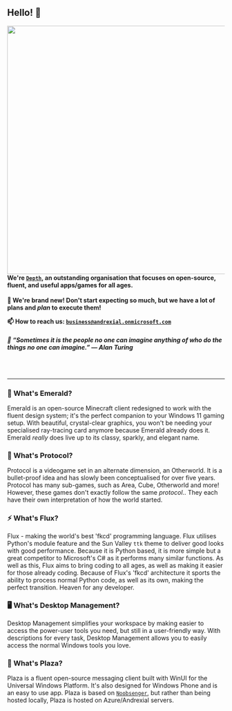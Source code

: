 ## Hello! 👋

<img align="left" src="https://user-images.githubusercontent.com/71598437/189516578-6acd4c56-7b4e-4d62-99b4-d3ad2e184696.png" width="575"/>

<!--<img align="right" src="https://metrics.lecoq.io/DepthCDLS?template=classic&languages=1&introduction=1&achievements=1&base=header%2C%20activity%2C%20community%2C%20repositories%2C%20metadata&base.indepth=false&base.hireable=false&base.skip=false&languages=false&languages.limit=8&languages.threshold=0%25&languages.other=false&languages.colors=github&languages.sections=most-used&languages.indepth=false&languages.analysis.timeout=15&languages.categories=markup%2C%20programming&languages.recent.categories=markup%2C%20programming&languages.recent.load=300&languages.recent.days=14&introduction=false&introduction.title=true&achievements=false&achievements.threshold=C&achievements.secrets=true&achievements.display=detailed&achievements.limit=0&config.timezone=Europe%2FLondon&config.octicon=true" width="300" />-->

#### We're [`Depth`](https://github.com/CrescentDepth), an outstanding organisation that focuses on open-source, fluent, and useful apps/games for all ages.

**🌱 We're brand new! Don't start expecting so much, but we have a lot of plans and *plan* to execute them!**

**📫 How to reach us: [`business@andrexial.onmicrosoft.com`](mailto:business@andrexial.onmicrosoft.com)**

###### **💬 “Sometimes it is the people no one can imagine anything of who do the things no one can imagine.” ― Alan Turing**

<br/>

---

### 💎 What's Emerald?

Emerald is an open-source Minecraft client redesigned to work with the fluent design system; it's the perfect companion to your Windows 11 gaming setup. With beautiful, crystal-clear graphics, you won't be needing your specialised ray-tracing card anymore because Emerald already does it. Emerald *really* does live up to its classy, sparkly, and elegant name.

### 🔗 What's Protocol?
Protocol is a videogame set in an alternate dimension, an Otherworld. It is a bullet-proof idea and has slowly been conceptualised for over five years. Protocol has many sub-games, such as Area, Cube, Otherworld and more! However, these games don't exactly follow the same *protocol*.. They each have their own interpretation of how the world started. 

### ⚡ What's Flux?

Flux - making the world's best 'fkcd' programming language. Flux utilises Python's module feature and the Sun Valley `ttk` theme to deliver good looks with good performance. Because it is Python based, it is more simple but a great competitor to Microsoft's C# as it performs many similar functions. As well as this, Flux aims to bring coding to all ages, as well as making it easier for those already coding. Because of Flux's 'fkcd' architecture it sports the ability to process normal Python code, as well as its own, making the perfect transition. Heaven for any developer.

### 🖥️ What's Desktop Management?

Desktop Management simplifies your workspace by making easier to access the power-user tools you need, but still in a user-friendly way. With descriptions for every task, Desktop Management allows you to easily access the normal Windows tools you love.

### 🎍 What's Plaza?

Plaza is a fluent open-source messaging client built with WinUI for the Universal Windows Platform. It's also designed for Windows Phone and is an easy to use app.
Plaza is based on [`Noobsenger`](https://github.com/NoobNotFound), but rather than being hosted locally, Plaza is hosted on Azure/Andrexial servers.

